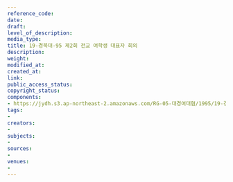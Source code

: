 ```yaml
---
reference_code: 
date: 
draft: 
level_of_description: 
media_type: 
title: 19-경북대-95 제2회 전교 여학생 대표자 회의
description: 
weight: 
modified_at: 
created_at: 
link: 
public_access_status: 
copyright_status: 
components:
- https://jydh.s3.ap-northeast-2.amazonaws.com/RG-05-대경여대협/1995/19-경북대-95+제2회+전교+여학생+대표자+회의.pdf
tags:
- 
creators:
- 
subjects:
- 
sources:
- 
venues:
- 
---
```

